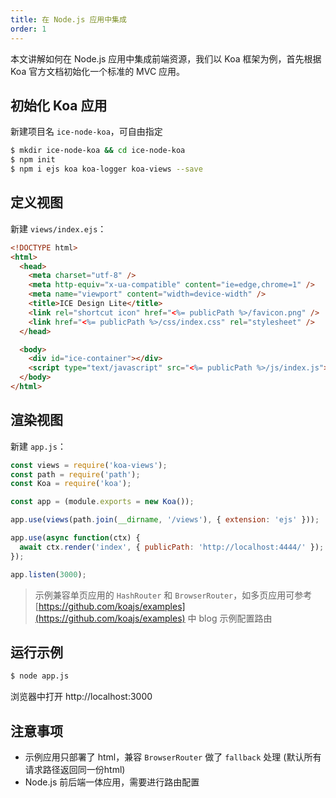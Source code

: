 ```yaml
---
title: 在 Node.js 应用中集成
order: 1
---
```


本文讲解如何在 Node.js 应用中集成前端资源，我们以 Koa 框架为例，首先根据 Koa 官方文档初始化一个标准的 MVC 应用。

## 初始化 Koa 应用

新建项目名 `ice-node-koa`，可自由指定

```bash
$ mkdir ice-node-koa && cd ice-node-koa
$ npm init
$ npm i ejs koa koa-logger koa-views --save
```

## 定义视图

新建 `views/index.ejs`：

```html
<!DOCTYPE html>
<html>
  <head>
    <meta charset="utf-8" />
    <meta http-equiv="x-ua-compatible" content="ie=edge,chrome=1" />
    <meta name="viewport" content="width=device-width" />
    <title>ICE Design Lite</title>
    <link rel="shortcut icon" href="<%= publicPath %>/favicon.png" />
    <link href="<%= publicPath %>/css/index.css" rel="stylesheet" />
  </head>

  <body>
    <div id="ice-container"></div>
    <script type="text/javascript" src="<%= publicPath %>/js/index.js"></script>
  </body>
</html>
```

## 渲染视图

新建 `app.js`：

```javascript
const views = require('koa-views');
const path = require('path');
const Koa = require('koa');

const app = (module.exports = new Koa());

app.use(views(path.join(__dirname, '/views'), { extension: 'ejs' }));

app.use(async function(ctx) {
  await ctx.render('index', { publicPath: 'http://localhost:4444/' });
});

app.listen(3000);
```

> 示例兼容单页应用的 `HashRouter` 和 `BrowserRouter`，如多页应用可参考 [https://github.com/koajs/examples](https://github.com/koajs/examples) 中 blog 示例配置路由

## 运行示例

```bash
$ node app.js
```

浏览器中打开 http://localhost:3000

## 注意事项

- 示例应用只部署了 html，兼容 `BrowserRouter` 做了 `fallback` 处理 (默认所有请求路径返回同一份html)
- Node.js 前后端一体应用，需要进行路由配置
